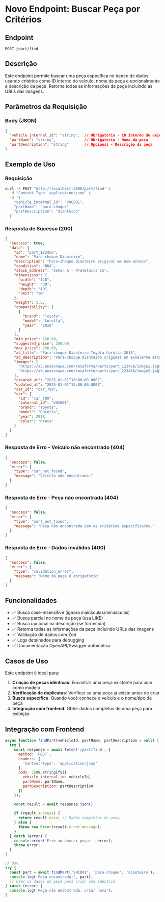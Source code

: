 # Novo Endpoint: Buscar Peça por Critérios

## Endpoint
`POST /part/find`

## Descrição
Este endpoint permite buscar uma peça específica no banco de dados usando critérios como ID interno do veículo, nome da peça e opcionalmente a descrição da peça. Retorna todas as informações da peça incluindo as URLs das imagens.

## Parâmetros da Requisição

### Body (JSON)
```json
{
  "vehicle_internal_id": "string",  // Obrigatório - ID interno do veículo
  "partName": "string",             // Obrigatório - Nome da peça
  "partDescription": "string"       // Opcional - Descrição da peça
}
```

## Exemplo de Uso

### Requisição
```bash
curl -X POST "http://localhost:3000/part/find" \
  -H "Content-Type: application/json" \
  -d '{
    "vehicle_internal_id": "VHC001",
    "partName": "para-choque",
    "partDescription": "dianteiro"
  }'
```

### Resposta de Sucesso (200)
```json
{
  "success": true,
  "data": {
    "id": "part_123456",
    "name": "Para-choque Dianteiro",
    "description": "Para-choque dianteiro original em bom estado",
    "condition": "BOA",
    "stock_address": "Setor A - Prateleira 15",
    "dimensions": {
      "width": "120",
      "height": "30",
      "depth": "40",
      "unit": "cm"
    },
    "weight": 5.5,
    "compatibility": [
      {
        "brand": "Toyota",
        "model": "Corolla",
        "year": "2018"
      }
    ],
    "min_price": 150.00,
    "suggested_price": 200.00,
    "max_price": 250.00,
    "ad_title": "Para-choque Dianteiro Toyota Corolla 2018",
    "ad_description": "Para-choque dianteiro original em excelente estado...",
    "images": [
      "https://s3.amazonaws.com/racaforte/parts/part_123456/image1.jpg",
      "https://s3.amazonaws.com/racaforte/parts/part_123456/image2.jpg"
    ],
    "created_at": "2025-01-01T10:00:00.000Z",
    "updated_at": "2025-01-01T12:00:00.000Z",
    "car_id": "car_789",
    "car": {
      "id": "car_789",
      "internal_id": "VHC001",
      "brand": "Toyota",
      "model": "Corolla",
      "year": 2018,
      "color": "Prata"
    }
  }
}
```

### Resposta de Erro - Veículo não encontrado (404)
```json
{
  "success": false,
  "error": {
    "type": "car_not_found",
    "message": "Veículo não encontrado."
  }
}
```

### Resposta de Erro - Peça não encontrada (404)
```json
{
  "success": false,
  "error": {
    "type": "part_not_found",
    "message": "Peça não encontrada com os critérios especificados."
  }
}
```

### Resposta de Erro - Dados inválidos (400)
```json
{
  "success": false,
  "error": {
    "type": "validation_error",
    "message": "Nome da peça é obrigatório"
  }
}
```

## Funcionalidades

- ✅ Busca case-insensitive (ignora maiúsculas/minúsculas)
- ✅ Busca parcial no nome da peça (usa LIKE)
- ✅ Busca opcional na descrição (se fornecida)
- ✅ Retorna todas as informações da peça incluindo URLs das imagens
- ✅ Validação de dados com Zod
- ✅ Logs detalhados para debugging
- ✅ Documentação OpenAPI/Swagger automática

## Casos de Uso

Este endpoint é ideal para:
1. **Criação de peças idênticas**: Encontrar uma peça existente para usar como modelo
2. **Verificação de duplicatas**: Verificar se uma peça já existe antes de criar
3. **Busca específica**: Quando você conhece o veículo e o nome/tipo da peça
4. **Integração com frontend**: Obter dados completos de uma peça para exibição

## Integração com Frontend

```javascript
async function findPart(vehicleId, partName, partDescription = null) {
  try {
    const response = await fetch('/part/find', {
      method: 'POST',
      headers: {
        'Content-Type': 'application/json'
      },
      body: JSON.stringify({
        vehicle_internal_id: vehicleId,
        partName: partName,
        partDescription: partDescription
      })
    });

    const result = await response.json();
    
    if (result.success) {
      return result.data; // Dados completos da peça
    } else {
      throw new Error(result.error.message);
    }
  } catch (error) {
    console.error('Erro ao buscar peça:', error);
    throw error;
  }
}

// Uso
try {
  const part = await findPart('VHC001', 'para-choque', 'dianteiro');
  console.log('Peça encontrada:', part);
  // Usar os dados da peça para criar uma idêntica
} catch (error) {
  console.log('Peça não encontrada, criar nova');
}
```